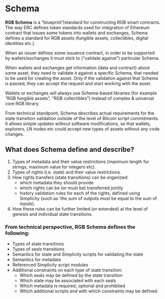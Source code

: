 # Schema

**RGB Schema** is a “blueprint”/standard for constructing RGB smart contracts. The way ERC defines token standards used for integration of Ethereum contract that issues some tokens into wallets and exchanges, Schema defines a standard for RGB assets \(fungible assets, collectibles, digital identities etc.\).

When an issuer defines some issuance contract, in order to be supported by wallets/exchanges it must stick to \(“validate against”\) particular Schema.

When wallets and exchanges get information \(data and contract\) about some asset, they need to validate it against a specific Schema, that needed to be used for creating the asset. Only if the validation against that Schema is passed, they can accept the request and start working with the asset. 

Wallets or exchanges will always use Schema-based libraries \(for example “RGB fungible assets”, “RGB collectibles”\) instead of complex & universal core RGB library.  
  
From technical standpoint, Schema describes actual requirements for the state transition validation outside of the level of Bitcoin script commitments. It allows simple updates without software modifications, so that wallets, explorers, LN nodes etc could accept new types of assets without any code changes.

## What does Schema define and describe?

1. Types of metadata and their value restrictions \(maximum length for strings, maximum value for integers etc\).
2. Types of rights \(i.e. state\) and their value restrictions.
3. How rights transfers \(state transitions\) can be organized:
   * which metadata they should provide
   * which rights can be \(or must be\) transferred jointly
   * history validation rules for each of the rights, defined using Simplicity \(such as 'the sum of outputs must be equal to the sum of inputs\).
4. How these rules can be further limited \(or extended\) at the level of genesis and individual state transitions.

### From technical perspective, RGB Schema defines the following:

* Types of state transitions
* Types of seals transitions
* Semantics for state and Simplicity scripts for validating the state
* Semantics for metadata
* Referenced Simplicity script modules
* Additional constraints on each type of state transition:
  * Which seals may be defined by the state transition
  * Which state may be associated with each seals
  * Which metadata is required, optional and prohibited
  * Which additional scripts and with which constraints may be defined



## 

